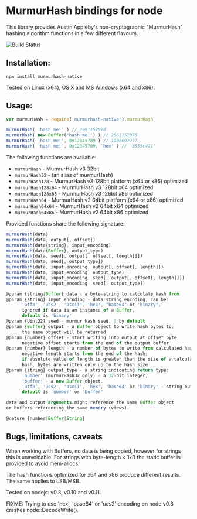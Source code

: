 MurmurHash bindings for node
============================

This library provides Austin Appleby's non-cryptographic "MurmurHash" hashing algorithm functions in a few different flavours.

[![Build Status][BS img]][Build Status]


Installation:
-------------

```
npm install murmurhash-native
```

Tested on Linux (x64), OS X and MS Windows (x64 and x86).


Usage:
------

```js
var murmurHash = require('murmurhash-native').murmurHash

murmurHash( 'hash me!' ) // 2061152078
murmurHash( new Buffer('hash me!') ) // 2061152078
murmurHash( 'hash me!', 0x12345789 ) // 1908692277
murmurHash( 'hash me!', 0x12345789, 'hex' ) // '3555c471'
```

The following functions are available:

* `murmurHash`       - MurmurHash v3 32bit
* `murmurHash32`     - (an alias of murmurHash)
* `murmurHash128`    - MurmurHash v3 128bit platform (x64 or x86) optimized 
* `murmurHash128x64` - MurmurHash v3 128bit x64 optimized
* `murmurHash128x86` - MurmurHash v3 128bit x86 optimized
* `murmurHash64`     - MurmurHash v2 64bit platform (x64 or x86) optimized
* `murmurHash64x64`  - MurmurHash v2 64bit x64 optimized
* `murmurHash64x86`  - MurmurHash v2 64bit x86 optimized

Provided functions share the following signature:

```js
murmurHash(data)
murmurHash(data, output[, offset])
murmurHash(data{string}, input_encoding)
murmurHash(data{Buffer}, output_type)
murmurHash(data, seed[, output[, offset[, length]]])
murmurHash(data, seed[, output_type])
murmurHash(data, input_encoding, output[, offset[, length]])
murmurHash(data, input_encoding, output_type)
murmurHash(data, input_encoding, seed[, output[, offset[, length]]])
murmurHash(data, input_encoding, seed[, output_type])

@param {string|Buffer} data - a byte-string to calculate hash from
@param {string} input_encoding - data string encoding, can be:
      'utf8', 'ucs2', 'ascii', 'hex', 'base64' or 'binary',
      ignored if data is an instance of a Buffer,
      default is 'binary'
@param {Uint32} seed - murmur hash seed, 0 by default
@param {Buffer} output - a Buffer object to write hash bytes to;
      the same object will be returned
@param {number} offset - start writing into output at offset byte;
      negative offset starts from the end of the output buffer
@param {number} length - a number of bytes to write from calculated hash;
      negative length starts from the end of the hash;
      if absolute value of length is greater than the size of a calculated
      hash, bytes are written only up to the hash size
@param {string} output_type - a string indicating return type:
      'number' (murmurHash32 only) - a 32-bit integer,
      'buffer' - a new Buffer object,
      'utf8', 'ucs2', 'ascii', 'hex', 'base64' or 'binary' - string output,
      default is 'number' or 'buffer'

data and output arguments might reference the same Buffer object
or buffers referencing the same memory (views).

@return {number|Buffer|String}
```


Bugs, limitations, caveats
--------------------------
When working with Buffers, no data is being copied, however for strings this is unavoidable.
For strings with byte-length < 1kB the static buffer is provided to avoid mem-allocs.

The hash functions optimized for x64 and x86 produce different results. The same applies to LSB/MSB.

Tested on nodejs: v0.8, v0.10 and v0.11.

FIXME: Trying to use 'hex', 'base64' or 'ucs2' encoding on node v0.8 crashes node::DecodeWrite().

[Build Status]: https://travis-ci.org/royaltm/node-murmurhash-native
[BS img]: https://travis-ci.org/royaltm/node-murmurhash-native.svg
